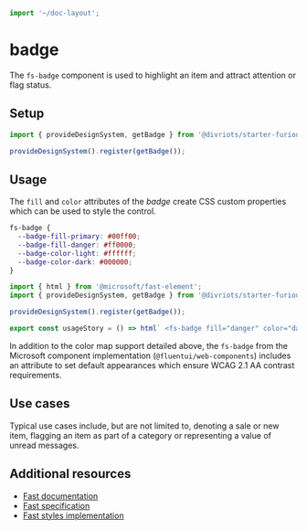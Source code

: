 ```js script
import '~/doc-layout';
```

# badge

The `fs-badge` component is used to highlight an item and attract attention or flag status.

## Setup

```ts
import { provideDesignSystem, getBadge } from '@divriots/starter-furious';

provideDesignSystem().register(getBadge());
```

## Usage

The `fill` and `color` attributes of the _badge_ create CSS custom properties which can be used to style the control.

```css
fs-badge {
  --badge-fill-primary: #00ff00;
  --badge-fill-danger: #ff0000;
  --badge-color-light: #ffffff;
  --badge-color-dark: #000000;
}
```

```js preview-story
import { html } from '@microsoft/fast-element';
import { provideDesignSystem, getBadge } from '@divriots/starter-furious';

provideDesignSystem().register(getBadge());

export const usageStory = () => html` <fs-badge fill="danger" color="dark">Danger</fs-badge> `;
```

In addition to the color map support detailed above, the `fs-badge` from the Microsoft component implementation (`@fluentui/web-components`) includes an attribute to set default appearances which ensure WCAG 2.1 AA contrast requirements.

## Use cases

Typical use cases include, but are not limited to, denoting a sale or new item, flagging an item as part of a category or representing a value of unread messages.

## Additional resources

- [Fast documentation](https://github.com/microsoft/fast/blob/master/packages/web-components/fast-foundation/src/badge/README.md)
- [Fast specification](https://github.com/microsoft/fast/blob/master/packages/web-components/fast-foundation/src/badge/badge.spec.md)
- [Fast styles implementation](https://github.com/microsoft/fast/blob/master/packages/web-components/fast-components/src/badge/badge.styles.ts)
